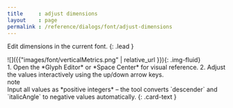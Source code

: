 ```yaml
---
title     : adjust dimensions
layout    : page
permalink : /reference/dialogs/font/adjust-dimensions
---
```


Edit dimensions in the current font.
{: .lead }

<div class='row'>

<div class='col-sm-4' markdown='1'>
![]({{"images/font/verticalMetrics.png" | relative_url }}){: .img-fluid}
</div>

<div class='col-sm-8' markdown='1'>
1. Open the *Glyph Editor* or *Space Center* for visual reference.
2. Adjust the values interactively using the up/down arrow keys.
</div>

</div>

<div class="card text-dark bg-light my-3">
<div class="card-header">note</div>
<div class="card-body" markdown='1'>
Input all values as *positive integers* – the tool converts `descender` and `italicAngle` to negative values automatically.
{: .card-text }
</div>
</div>
